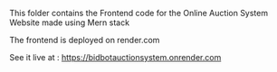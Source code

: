 This folder contains the Frontend code for the Online Auction System Website made using Mern stack

The frontend is deployed on render.com 

See it live at : https://bidbotauctionsystem.onrender.com
